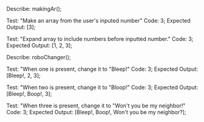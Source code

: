 Describe: makingAr();

Test: "Make an array from the user's inputed number"
Code: 3;
Expected Output: [3];

Test: "Expand array to include numbers before inputted number."
Code: 3;
Expected Output: [1, 2, 3];

Describe: roboChanger();

Test: "When one is present, change it to "Bleep!"
Code: 3;
Expected Output: [Bleep!, 2, 3];

Test: "When two is present, change it to "Bloop!"
Code: 3;
Expected Output: [Bleep!, Boop!, 3];

Test: "When three is present, change it to "Won't you be my neighbor!"
Code: 3;
Expected Output: [Bleep!, Boop!, Won't you be my neighbor?];